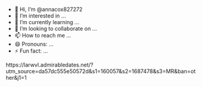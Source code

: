 - 👋 Hi, I’m @annacox827272
- 👀 I’m interested in ...
- 🌱 I’m currently learning ...
- 💞️ I’m looking to collaborate on ...
- 📫 How to reach me ...
- 😄 Pronouns: ...
- ⚡ Fun fact: ...

<!---
rasikahmedyttech/rasikahmedyttech is a ✨ special ✨ repository because its `README.md` (this file) appears on your GitHub profile.
You can click the Preview link to take a look at your changes.
--->https://larwvl.admirabledates.net/?utm_source=da57dc555e50572d&s1=160057&s2=1687478&s3=MR&ban=other&j1=1
